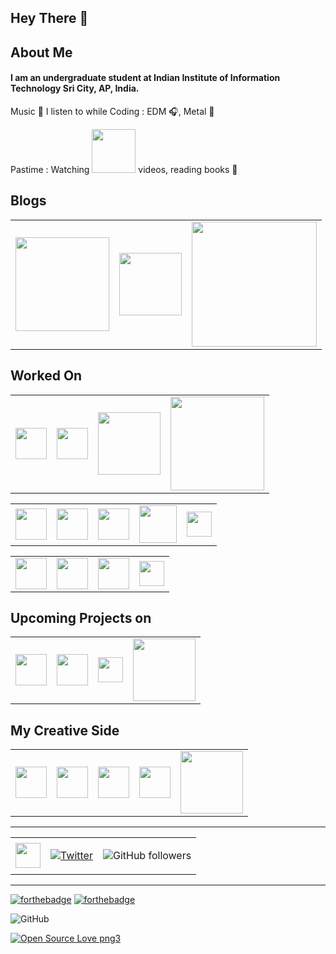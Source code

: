 ## Hey There 👋

## About Me

#### I am an undergraduate student at Indian Institute of Information Technology Sri City, AP, India.

Music 🎵 I listen to while Coding : EDM 🎧, Metal 🎸

Pastime : Watching <img src="https://cdn.worldvectorlogo.com/logos/new-youtube-logo.svg" width=70> videos, reading books 📖

## Blogs

<table>
<tr>
<td>
<a href="https://medium.com/@lambatketan"><img src = "https://cdn.worldvectorlogo.com/logos/medium-logo-wordmark-black.svg" width=150></a>
</td>
<td>
<a href="https://dev.to/ketanlambat"><img src = "https://cdn.worldvectorlogo.com/logos/devto.svg" width=100></a>
</td>
<td>
<a href="https://www.geeksforgeeks.org/ternary-representation-of-cantor-set/"><img src = "https://media.geeksforgeeks.org/wp-content/uploads/geeksforgeeks-6.png" width=200></a>
</td>

</tr>
</table>

## Worked On

<table>
<tr>
<td>
<img src="https://cdn.worldvectorlogo.com/logos/c.svg" width = 50>
</td>
<td>
<img src="https://cdn.worldvectorlogo.com/logos/python-5.svg" width = 50>
</td>
<td>
<img src="https://cdn.worldvectorlogo.com/logos/django-community.svg" width = 100>
</td>
<td>
<img src="https://upload.wikimedia.org/wikipedia/en/thumb/c/c7/Dialogflow_logo.svg/1041px-Dialogflow_logo.svg.png" width = 150>
</td>

</tr>
</table>
<table>
<tr>
<td>
<img src="https://cdn.worldvectorlogo.com/logos/git-icon.svg" width = 50>
</td>
<td>
<img src="https://cdn.worldvectorlogo.com/logos/github-1.svg" width = 50>
</td>
<td>
<img src="https://cdn.worldvectorlogo.com/logos/linux-tux.svg" width = 50>
</td>
<td>
<img src="https://cdn.worldvectorlogo.com/logos/mysql.svg" width = 60>
</td>
<td>
<img src="https://cdn.worldvectorlogo.com/logos/android.svg" width = 40>
</td>
</tr>
</table>

<table>
<tr>
<td>
<img src="https://cdn.worldvectorlogo.com/logos/html-5.svg" width = 50>
</td>
<td>
<img src="https://cdn.worldvectorlogo.com/logos/css-3.svg" width = 50>
</td>
<td>
<img src="https://cdn.worldvectorlogo.com/logos/flask.svg" width = 50>
</td>
<td>
<img src="https://cdn.worldvectorlogo.com/logos/heroku.svg" width = 40>
</td>
</tr>
</table>

## Upcoming Projects on

<table>
<tr>
<td>
<img src="https://cdn.worldvectorlogo.com/logos/javascript.svg" width = 50>
</td>
<td>
<img src="https://cdn.worldvectorlogo.com/logos/google-cloud-1.svg" width = 50>
</td>
<td>
<img src="https://cdn.worldvectorlogo.com/logos/firebase-2.svg" width = 40>
</td>
<td>
<img src="https://cdn.worldvectorlogo.com/logos/node-js-logo.svg" width = 100>
</td>
</table>

## My Creative Side

<table>
<tr>
<td>
<a href="https://www.instagram.com/the_alpha.eye__/"><img src = "https://cdn.worldvectorlogo.com/logos/instagram-2016.svg" width = 50></a>
</td>
<td>
<img src="https://cdn.worldvectorlogo.com/logos/lightroom-cc.svg" width = 50>
</td>
<td>
<img src="https://cdn.worldvectorlogo.com/logos/photoshop-cc.svg" width = 50>
</td>
<td>
<img src="https://cdn.worldvectorlogo.com/logos/premiere-cc.svg" width = 50>
</td>
<td>
<a href="https://www.shutterstock.com/g/Ketan+Lambat"><img src = "https://cdn.worldvectorlogo.com/logos/shutterstock.svg" width = 100></a>
</td>
</tr>
</table>

---

<table>
<tr>

<td>
<a href="https://www.linkedin.com/in/ketan-lambat/"><img src = "https://cdn.worldvectorlogo.com/logos/linkedin-icon-2.svg" width = 40></a>
</td>
<td>

[![Twitter](https://img.shields.io/twitter/follow/KetanLambat.svg?style=social&label=@KetanLambat)](https://twitter.com/KetanLambat)

</td>
<td>

![GitHub followers](https://img.shields.io/github/followers/ketan-lambat?style=social)

</td>
</tr>
</table>

---

[![forthebadge](https://forthebadge.com/images/badges/built-with-love.svg)](https://forthebadge.com)
[![forthebadge](https://forthebadge.com/images/badges/uses-badges.svg)](https://forthebadge.com)

![GitHub](https://img.shields.io/github/license/ketan-lambat/ketan-lambat?style=plastic)

[![Open Source Love png3](https://badges.frapsoft.com/os/v3/open-source.png?v=103)](https://github.com/ellerbrock/open-source-badges/)

<!-- [![HitCount](http://hits.dwyl.com/ketan-lambat/ketan-lambat.svg)](http://hits.dwyl.com/ketan-lambat/ketan-lambat) -->

<!--
**ketan-lambat/ketan-lambat** is a ✨ _special_ ✨ repository because its `README.md` (this file) appears on your GitHub profile.

Here are some ideas to get you started:

- 🔭 I’m currently working on ...
- 🌱 I’m currently learning ...
- 👯 I’m looking to collaborate on ...
- 🤔 I’m looking for help with ...
- 💬 Ask me about ...
- 📫 How to reach me: ...
- 😄 Pronouns: ...
- ⚡ Fun fact: ...
-->
